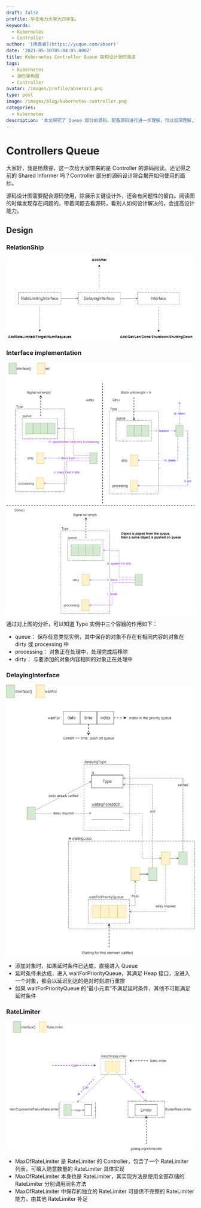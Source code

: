 ```yaml
---
draft: false
profile: 华北电力大学大四学生。
keywords:
  - Kubernetes
  - Controller
author: '[杨鼎睿](https://yuque.com/abser)'
date: '2021-05-10T05:04:05.000Z'
title: Kubernetes Controller Queue 架构设计源码阅读
tags:
  - Kubernetes
  - 源码架构图
  - Controller
avatar: /images/profile/abserari.png
type: post
image: /images/blog/kubernetes-controller.png
categories:
  - kubernetes
description: '本文研究了 Queue 部分的源码，配备源码进行进一步理解，可以加深理解,增强相关设计能力。'
---
```


# Controllers Queue

大家好，我是杨鼎睿，这一次给大家带来的是 Controller 的源码阅读。还记得之前的 Shared Informer 吗？Controller 部分的源码设计将会揭开如何使用的面纱。

源码设计图需要配合源码使用，除展示关键设计外，还会有问题性的留白。阅读图的时候发现存在问题的，带着问题去看源码，看别人如何设计解决的，会提高设计能力。

## Design

### RelationShip

![controller-queue-relationship.svg](../.gitbook/assets/1%20%286%29.png)

### Interface implementation

![controller-type.svg](../.gitbook/assets/2%20%288%29.png)

  
通过对上图的分析，可以知道 Type 实例中三个容器的作用如下：

* queue： 保存任意类型实例，其中保存的对象不存在有相同内容的对象在 dirty 或 processing 中
* processing： 对象正在处理中，处理完成后移除
* dirty： 与要添加的对象内容相同的对象正在处理中

### DelayingInterface

![controller-delaying-type.svg](../.gitbook/assets/3%20%288%29.png)

* 添加对象时，如果延时条件已达成，直接进入 Queue
* 延时条件未达成，进入 waitForPriorityQueue，其满足 Heap 接口，没进入一个对象，都会以延迟到达的绝对时刻进行重排
* 如果 waitForPriorityQueue 的“最小元素”不满足延时条件，其他不可能满足延时条件

### RateLimiter

![controller-rate-limiter-controller.svg](../.gitbook/assets/4%20%288%29.png)

* MaxOfRateLimiter 是 RateLimiter 的 Controller，包含了一个 RateLimiter 列表，可填入随意数量的 RateLimiter 具体实现
* MaxOfRateLimiter 本身也是 RateLimiter，其实现方法是使用全部存储的 RateLimiter 分别调用同名方法
* MaxOfRateLimiter 中保存的独立的 RateLimiter 可提供不完整的 RateLimiter 能力，由其他 RateLimiter 补足

